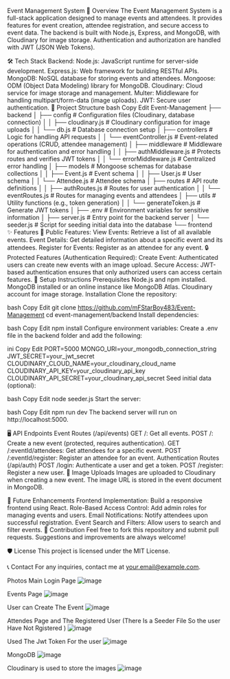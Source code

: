 Event Management System
📜 Overview
The Event Management System is a full-stack application designed to manage events and attendees. It provides features for event creation, attendee registration, and secure access to event data. The backend is built with Node.js, Express, and MongoDB, with Cloudinary for image storage. Authentication and authorization are handled with JWT (JSON Web Tokens).

🛠️ Tech Stack
Backend:
Node.js: JavaScript runtime for server-side development.
Express.js: Web framework for building RESTful APIs.
MongoDB: NoSQL database for storing events and attendees.
Mongoose: ODM (Object Data Modeling) library for MongoDB.
Cloudinary: Cloud service for image storage and management.
Multer: Middleware for handling multipart/form-data (image uploads).
JWT: Secure user authentication.
📂 Project Structure
bash
Copy
Edit
Event-Management
├── backend
│   ├── config              # Configuration files (Cloudinary, database connection)
│   │   ├── cloudinary.js   # Cloudinary configuration for image uploads
│   │   └── db.js           # Database connection setup
│   ├── controllers         # Logic for handling API requests
│   │   └── eventController.js  # Event-related operations (CRUD, attendee management)
│   ├── middleware          # Middleware for authentication and error handling
│   │   ├── authMiddleware.js   # Protects routes and verifies JWT tokens
│   │   └── errorMiddleware.js  # Centralized error handling
│   ├── models              # Mongoose schemas for database collections
│   │   ├── Event.js        # Event schema
│   │   ├── User.js         # User schema
│   │   └── Attendee.js     # Attendee schema
│   ├── routes              # API route definitions
│   │   ├── authRoutes.js   # Routes for user authentication
│   │   └── eventRoutes.js  # Routes for managing events and attendees
│   ├── utils               # Utility functions (e.g., token generation)
│   │   └── generateToken.js  # Generate JWT tokens
│   ├── .env                # Environment variables for sensitive information
│   ├── server.js           # Entry point for the backend server
│   └── seeder.js           # Script for seeding initial data into the database
└── frontend                
✨ Features
🔹 Public Features:
View Events: Retrieve a list of all available events.
Event Details: Get detailed information about a specific event and its attendees.
Register for Events: Register as an attendee for any event.
🔒 Protected Features (Authentication Required):
Create Event: Authenticated users can create new events with an image upload.
Secure Access: JWT-based authentication ensures that only authorized users can access certain features.
🔧 Setup Instructions
Prerequisites
Node.js and npm installed.
MongoDB installed or an online instance like MongoDB Atlas.
Cloudinary account for image storage.
Installation
Clone the repository:

bash
Copy
Edit
git clone https://github.com/mFStarBoy483/Event-Management
cd event-management/backend
Install dependencies:

bash
Copy
Edit
npm install
Configure environment variables:
Create a .env file in the backend folder and add the following:

ini
Copy
Edit
PORT=5000
MONGO_URI=your_mongodb_connection_string
JWT_SECRET=your_jwt_secret
CLOUDINARY_CLOUD_NAME=your_cloudinary_cloud_name
CLOUDINARY_API_KEY=your_cloudinary_api_key
CLOUDINARY_API_SECRET=your_cloudinary_api_secret
Seed initial data (optional):

bash
Copy
Edit
node seeder.js
Start the server:

bash
Copy
Edit
npm run dev
The backend server will run on http://localhost:5000.

🖥️ API Endpoints
Event Routes (/api/events)
GET /: Get all events.
POST /: Create a new event (protected, requires authentication).
GET /:eventId/attendees: Get attendees for a specific event.
POST /:eventId/register: Register an attendee for an event.
Authentication Routes (/api/auth)
POST /login: Authenticate a user and get a token.
POST /register: Register a new user.
📸 Image Uploads
Images are uploaded to Cloudinary when creating a new event. The image URL is stored in the event document in MongoDB.

🚀 Future Enhancements
Frontend Implementation: Build a responsive frontend using React.
Role-Based Access Control: Add admin roles for managing events and users.
Email Notifications: Notify attendees upon successful registration.
Event Search and Filters: Allow users to search and filter events.
🤝 Contribution
Feel free to fork this repository and submit pull requests. Suggestions and improvements are always welcome!

🛡️ License
This project is licensed under the MIT License.

📞 Contact
For any inquiries, contact me at your.email@example.com.

Photos 
Main Login Page
![image](https://github.com/user-attachments/assets/60309c9e-fd18-4f80-8c51-bb707d52ebf2)

Events Page
![image](https://github.com/user-attachments/assets/f34cc7b4-0722-4d87-8a83-2ccf832c96d1)

User can Create The Event
![image](https://github.com/user-attachments/assets/29c26b0c-84a9-41ad-8d02-8897a975c182)

Attendes Page and The Registered User (There Is a Seeder File So the user Have Not Rgistered ) 
![image](https://github.com/user-attachments/assets/c89a5130-0ce3-43c2-9f55-80e2db46a9a5)

Used The Jwt Token For the user
![image](https://github.com/user-attachments/assets/6d1b3158-de6e-4b86-8d39-c50607cd690e)

MongoDB 
![image](https://github.com/user-attachments/assets/e9e7388e-63d8-4f58-bb75-1bbda1aea384)

Cloudinary is used to store the images
![image](https://github.com/user-attachments/assets/6a1a7e31-bcb7-495b-b1ca-5e3ea2126f5d)


